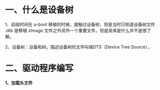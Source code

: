 # 一、什么是设备树
1、前段时间在 u-boot 移植的时候，接触过设备树，但是当时只知道设备树文件 .dtb 是移植 zImage 文件之外另外一个重要文件，但是具体是什么并不是很了解。

2、设备树：设备和树。描述设备树的文件叫做DTS（Device Tree Source），




# 二、驱动程序编写
**1、加载头文件**
<!--stackedit_data:
eyJoaXN0b3J5IjpbLTEwMzU1Njk2MDRdfQ==
-->